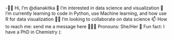 -👋🏻 Hi, I’m @dianakitka
👀 I’m interested in data science and visualization
🌱 I’m currently learning to code in Python, use Machine learning, and how use R for data visualization
⛓️‍💥 I’m looking to collaborate on data science 
📫 How to reach me: send me a message here 
🧚🏼‍♀️ Pronouns: She/Her
💫 Fun fact: I have a PhD in Chemistry (: 

<!---
dianakitka/dianakitka is a ✨ special ✨ repository because its `README.md` (this file) appears on your GitHub profile.
You can click the Preview link to take a look at your changes.
--->
